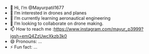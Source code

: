 - 👋 Hi, I’m @Mayurpatil1677
- 👀 I’m interested in drones and planes
- 🌱 I’m currently learning aeronautical engineering
- 💞️ I’m looking to collaborate on drone making. 
- 📫 How to reach me :https://www.instagram.com/mayur_p3999?igsh=emQ4ZzUwcXkzb3k0
- 😄 Pronouns: ...
- ⚡ Fun fact: ...

<!---
Mayurpatil1677/Mayurpatil1677 is a ✨ special ✨ repository because its `README.md` (this file) appears on your GitHub profile.
You can click the Preview link to take a look at your changes.
--->
